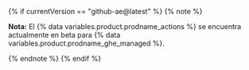 {% if currentVersion == "github-ae@latest" %}
{% note %}

**Nota:** El {% data variables.product.prodname_actions %} se encuentra actualmente en beta para {% data variables.product.prodname_ghe_managed %}.

{% endnote %}
{% endif %}

